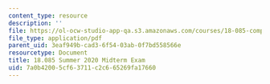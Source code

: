 ```yaml
---
content_type: resource
description: ''
file: https://ol-ocw-studio-app-qa.s3.amazonaws.com/courses/18-085-computational-science-and-engineering-i-summer-2020/7a0b42005cf63711c2c665269fa17660_MIT18_085Summer20_midterm.pdf
file_type: application/pdf
parent_uid: 3eaf949b-cad3-6f54-03ab-0f7bd558566e
resourcetype: Document
title: 18.085 Summer 2020 Midterm Exam
uid: 7a0b4200-5cf6-3711-c2c6-65269fa17660
---
```

